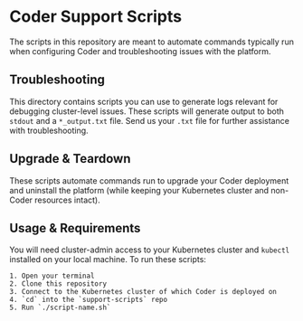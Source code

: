 # Coder Support Scripts

The scripts in this repository are meant to automate commands typically run when configuring Coder
and troubleshooting issues with the platform.

## Troubleshooting

This directory contains scripts you can use to generate logs relevant for debugging cluster-level
issues. These scripts will generate output to both `stdout` and a `*_output.txt` file. Send us
your `.txt` file for further assistance with troubleshooting.

## Upgrade & Teardown

These scripts automate commands run to upgrade your Coder deployment and uninstall the platform (while keeping your Kubernetes cluster and non-Coder resources intact).

## Usage & Requirements

You will need cluster-admin access to your Kubernetes cluster and `kubectl` installed on your local machine. To run these scripts:

    1. Open your terminal
    2. Clone this repository
    3. Connect to the Kubernetes cluster of which Coder is deployed on
    4. `cd` into the `support-scripts` repo
    5. Run `./script-name.sh`
